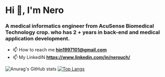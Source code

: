 <h1 align="left">Hi 👋, I'm Nero</h1>
<h3 align="left">A medical informatics engineer from AcuSense Biomedical Technology crop. who has 2 + years in back-end and medical application development.</h3>

- 📫 How to reach me **hin1997101@gmail.com**
- 📫 My LinkedIN **https://www.linkedin.com/in/nerouch/**


![Anurag's GitHub stats](https://github-readme-stats.vercel.app/api?username=NeroHin&count_private=true&theme=gruvbox&include_all_commits=true)
[![Top Langs](https://github-readme-stats.vercel.app/api/top-langs/?username=NeroHin&theme=gruvbox&langs_count=8)](https://github.com/NeroHin/github-readme-stats)
